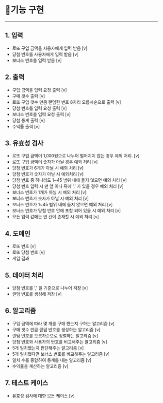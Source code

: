 # 🚀기능 구현

---

## 1. 입력
- 로또 구입 금액을 사용자에게 입력 받음 [v]
- 당첨 번호를 사용자에게 입력 받음 [v]
- 보너스 번호를 입력 받음 [v]

## 2. 출력
- 구입 금액을 입력 요청 출력 [v]
- 구매 갯수 출력 [v]
- 로또 구입 갯수 만큼 랜덤한 번호 8자리 오름차순으로 출력 [v]
- 당첨 번호를 입력 요청 출력 [v]
- 보너스 번호를 입력 요청 출력 [v]
- 당첨 통계 출력 [v]
- 수익률 출력 [v]

## 3. 유효성 검사
- 로또 구입 금액이 1,000원으로 나누어 떨어지지 않는 경우 예외 처리. [v]
- 로또 구입 금액이 숫자가 아닐 경우 예외 처리 [v]
- 당첨 번호가 6개가 아닐 시 예외 처리 [v]
- 당첨 번호가 숫자가 아닐 시 예외처리 [v]
- 당첨 번호 중 하나라도 1~45 범위 내에 들지 않으면 예외 처리 [v]
- 당첨 번호 입력 시 맨 앞 이나 뒤에 ',' 가 있을 경우 예외 처리 [v]
- 보너스 번호가 1개가 아닐 시 예외 처리 [v]
- 보너스 번호가 숫자가 아닐 시 예외 처리 [v]
- 보너스 번호가 1~45 범위 내에 들지 않으면 예외 처리 [v]
- 보너스 번호가 당첨 번호 안에 포함 되어 있을 시 예외 처리 [v]
- 모든 입력 값에는 빈 칸이 존재할 시 예외 처리 [v]


## 4. 도메인
- 로또 번호 [v]
- 로또 당첨 번호 [v]
- 게임 결과


## 5. 데이터 처리
- 당첨 번호를 ',' 을 기준으로 나누어 저장 [v]
- 랜덤 번호를 생성해 저장 [v]

## 6. 알고리즘
- 구입 금액에 따라 몇 개를 구매 했는지 구하는 알고리즘 [v]
- 구매 갯수 만큼 랜덤 번호를 생성하는 알고리즘 [v]
- 랜덤 번호를 오름차순으로 정렬하는 알고리즘 [v]
- 당첨 번호와 사용자의 번호를 비교해주는 알고리즘 [v]
- 5개 일치했는지 판단해주는 알고리즘 [v]
- 5개 일치했다면 보너스 번호를 비교해주는 알고리즘 [v]
- 일치 수를 종합하여 통계를 내는 알고리즘 [v]
- 수익률을 계산하는 알고리즘 [v]

## 7. 테스트 케이스
- 유효성 검사에 대한 모든 케이스 [v]



